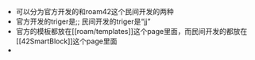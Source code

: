 - 可以分为官方开发的和roam42这个民间开发的两种
- 官方开发的triger是;; 民间开发的triger是“jj”  
- 官方的模板都放在[[roam/templates]]这个page里面，而民间开发的都放在[[42SmartBlock]]这个page里面
- 
